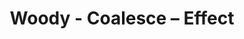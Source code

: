 ---
title: Woody - Coalesce – Effect
builder: true
type: coming-soon

# Content section
sections:
  - headerSection
  - aboutSection
  - servicesSection
  - teamSection
  - contactSection
  - subscribeSection

# Background effect
coalesceEffect: 
  enable: true
  speed: 0.1
  particleCount: "700"
  backgroundColor: "#1E1C1C"

---